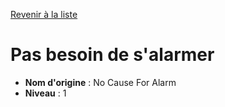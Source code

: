[Revenir à la liste](list.md)

# Pas besoin de s'alarmer

 * **Nom d'origine** : No Cause For Alarm
 * **Niveau** : 1


